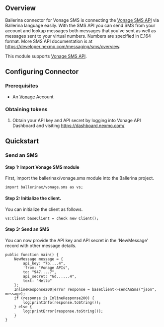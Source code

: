 ## Overview
Ballerina connector for Vonage SMS is connecting the [Vonage SMS API](https://nexmo-api-specification.herokuapp.com/sms) via Ballerina language easily. With the SMS API you can send SMS from your account and lookup messages both messages that you've sent as well as messages sent to your virtual numbers. Numbers are specified in E.164 format. More SMS API documentation is at https://developer.nexmo.com/messaging/sms/overview.

This module supports [Vonage SMS API](https://nexmo-api-specification.herokuapp.com/sms).

## Configuring Connector

### Prerequisites
- An [Vonage](https://www.vonage.com/) Account

### Obtaining tokens
1. Obtain your API key and API secret by logging into Vonage API Dashboard and visiting https://dashboard.nexmo.com/
 
## Quickstart

### Send an SMS

#### Step 1: Import Vonage SMS module
First, import the ballerinax/vonage.sms module into the Ballerina project.
```ballerina
import ballerinax/vonage.sms as vs;
```
#### Step 2: Initialize the client.
You can initialize the client as follows.
```ballerina
vs:Client baseClient = check new Client();
```
#### Step 3: Send an SMS 
You can now provide the API key and API secret in the 'NewMessage' record with other message details.
```ballerina
public function main() {
    NewMessage message = {
        api_key: "7b....4",
        'from: "Vonage APIs",
        to: "947....7",
        api_secret: "Gd......4",
        text: "Hello"
    };
    InlineResponse200|error response = baseClient->sendAnSms("json", message);
    if (response is InlineResponse200) {
        log:printInfo(response.toString());
    } else {
        log:printError(response.toString());
    }
}
``` 
